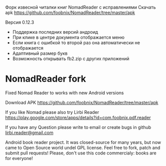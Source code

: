 Форк извесной читалки книг NomadReader с исправлениями
Скачать apk
https://github.com/foobnix/NomadReader/tree/master/apk

Версия 0.12.3

* Поддержка последних версий андроид
* При клике в центре документа отображается меню
* Если книга с ошибкой то второй раз она автоматически не отображается
* Адаптивный размер букв
* Возможность открывать fb2.zip с других приложений


# NomadReader fork
Fixed Nomad Reader to works with new Android versions

Download APK
https://github.com/foobnix/NomadReader/tree/master/apk

If you like Nomad please also try Lirbi Reader
https://play.google.com/store/apps/details?id=com.foobnix.pdf.reader

If you have any Question please write to email or create bugs in github
lirbi.reader@gmail.com

Android book reader project. It was closed-source for many years, but now came to Open Source world undel GPL license. Feel free to fork, patch and submit pull requests!
Please, don't use this code commercialy: books are for everyone!

